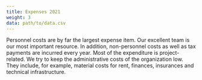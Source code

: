 ```yaml
---
title: Expenses 2021
weight: 3
data: path/to/data.csv
---
```


Personnel costs are by far the largest expense item. Our excellent team is our most important resource. In addition, non-personnel costs as well as tax payments are incurred every year. Most of the expenditure is project-related. We try to keep the administrative costs of the organization low. They include, for example, material costs for rent, finances, insurances and technical infrastructure.

<div class="ausgaben"></div>
